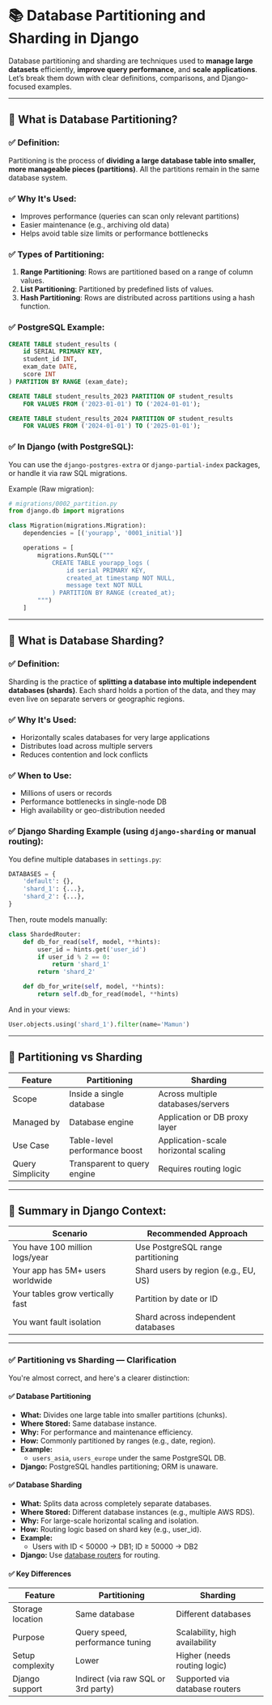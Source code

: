 
# 📚 Database Partitioning and Sharding in Django

Database partitioning and sharding are techniques used to **manage large datasets** efficiently, **improve query performance**, and **scale applications**. Let’s break them down with clear definitions, comparisons, and Django-focused examples.

---

## 🔹 What is Database Partitioning?

### ✅ Definition:
Partitioning is the process of **dividing a large database table into smaller, more manageable pieces (partitions)**. All the partitions remain in the same database system.

### ✅ Why It's Used:
- Improves performance (queries can scan only relevant partitions)
- Easier maintenance (e.g., archiving old data)
- Helps avoid table size limits or performance bottlenecks

### ✅ Types of Partitioning:
1. **Range Partitioning**: Rows are partitioned based on a range of column values.
2. **List Partitioning**: Partitioned by predefined lists of values.
3. **Hash Partitioning**: Rows are distributed across partitions using a hash function.

### ✅ PostgreSQL Example:
```sql
CREATE TABLE student_results (
    id SERIAL PRIMARY KEY,
    student_id INT,
    exam_date DATE,
    score INT
) PARTITION BY RANGE (exam_date);

CREATE TABLE student_results_2023 PARTITION OF student_results
    FOR VALUES FROM ('2023-01-01') TO ('2024-01-01');

CREATE TABLE student_results_2024 PARTITION OF student_results
    FOR VALUES FROM ('2024-01-01') TO ('2025-01-01');
```

### ✅ In Django (with PostgreSQL):
You can use the `django-postgres-extra` or `django-partial-index` packages, or handle it via raw SQL migrations.

Example (Raw migration):
```python
# migrations/0002_partition.py
from django.db import migrations

class Migration(migrations.Migration):
    dependencies = [('yourapp', '0001_initial')]

    operations = [
        migrations.RunSQL("""
            CREATE TABLE yourapp_logs (
                id serial PRIMARY KEY,
                created_at timestamp NOT NULL,
                message text NOT NULL
            ) PARTITION BY RANGE (created_at);
        """)
    ]
```

---

## 🔹 What is Database Sharding?

### ✅ Definition:
Sharding is the practice of **splitting a database into multiple independent databases (shards)**. Each shard holds a portion of the data, and they may even live on separate servers or geographic regions.

### ✅ Why It's Used:
- Horizontally scales databases for very large applications
- Distributes load across multiple servers
- Reduces contention and lock conflicts

### ✅ When to Use:
- Millions of users or records
- Performance bottlenecks in single-node DB
- High availability or geo-distribution needed

### ✅ Django Sharding Example (using `django-sharding` or manual routing):
You define multiple databases in `settings.py`:
```python
DATABASES = {
    'default': {},
    'shard_1': {...},
    'shard_2': {...},
}
```

Then, route models manually:
```python
class ShardedRouter:
    def db_for_read(self, model, **hints):
        user_id = hints.get('user_id')
        if user_id % 2 == 0:
            return 'shard_1'
        return 'shard_2'

    def db_for_write(self, model, **hints):
        return self.db_for_read(model, **hints)
```

And in your views:
```python
User.objects.using('shard_1').filter(name='Mamun')
```

---

## 🧠 Partitioning vs Sharding

| Feature           | Partitioning                       | Sharding                                |
|-------------------|------------------------------------|------------------------------------------|
| Scope             | Inside a single database           | Across multiple databases/servers        |
| Managed by        | Database engine                    | Application or DB proxy layer            |
| Use Case          | Table-level performance boost      | Application-scale horizontal scaling     |
| Query Simplicity  | Transparent to query engine        | Requires routing logic                   |

---

## 🎯 Summary in Django Context:

| Scenario                          | Recommended Approach |
|----------------------------------|----------------------|
| You have 100 million logs/year   | Use PostgreSQL range partitioning |
| Your app has 5M+ users worldwide | Shard users by region (e.g., EU, US) |
| Your tables grow vertically fast | Partition by date or ID |
| You want fault isolation         | Shard across independent databases |

---

### ✅ Partitioning vs Sharding — Clarification

You're almost correct, and here's a clearer distinction:

#### ✅ Database Partitioning
- **What:** Divides one large table into smaller partitions (chunks).
- **Where Stored:** Same database instance.
- **Why:** For performance and maintenance efficiency.
- **How:** Commonly partitioned by ranges (e.g., date, region).
- **Example:** 
    - `users_asia`, `users_europe` under the same PostgreSQL DB.
- **Django:** PostgreSQL handles partitioning; ORM is unaware.

#### ✅ Database Sharding
- **What:** Splits data across completely separate databases.
- **Where Stored:** Different database instances (e.g., multiple AWS RDS).
- **Why:** For large-scale horizontal scaling and isolation.
- **How:** Routing logic based on shard key (e.g., user_id).
- **Example:**
    - Users with ID < 50000 → DB1; ID ≥ 50000 → DB2
- **Django:** Use [database routers](https://docs.djangoproject.com/en/stable/topics/db/multi-db/) for routing.

#### ✅ Key Differences

| Feature               | Partitioning                           | Sharding                              |
|-----------------------|----------------------------------------|----------------------------------------|
| Storage location      | Same database                          | Different databases                    |
| Purpose               | Query speed, performance tuning        | Scalability, high availability         |
| Setup complexity      | Lower                                  | Higher (needs routing logic)           |
| Django support        | Indirect (via raw SQL or 3rd party)    | Supported via database routers         |

